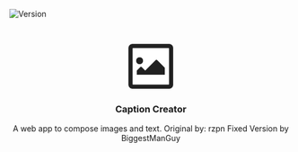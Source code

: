 ![Version][version-shield]



<!-- PROJECT LOGO -->
<br />
<p align="center">
  <a href="https://github.com/github_username/repo">
    <img src="app/images/icon-512x512.png" alt="Logo" width="80" height="80">
  </a>

  <h3 align="center">Caption Creator</h3>

  <p align="center">
    A web app to compose images and text. Original by: rzpn
    Fixed Version by BiggestManGuy
    <br />
    <br />
    <a href="BiggestManGuy.github.io"></a>
  </p>
</p>




<!-- MARKDOWN LINKS & IMAGES -->
<!-- https://www.markdownguide.org/basic-syntax/#reference-style-links -->
[version-shield]: https://img.shields.io/badge/version-1.0.0--alpha.1-blue?style=flat-square